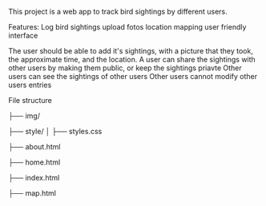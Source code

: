 This project is a web app to track bird sightings by different users.


Features:
Log bird sightings
upload fotos
location mapping 
user friendly interface




The user should be able to add it's sightings, with a picture that they took, the approximate time, and the location.
A user can share the sightings with other users by making them public, or keep the sightings priavte
Other users can see the sightings of other users
Other users cannot modify other users entries


File structure

├── img/

├── style/
│   ├── styles.css

├── about.html

├── home.html

├── index.html

├── map.html

